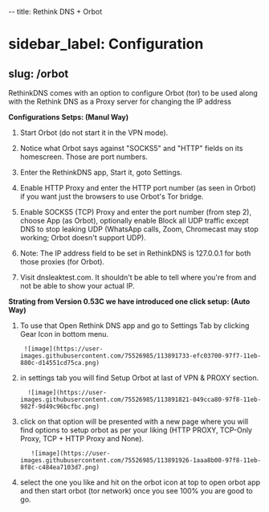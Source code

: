 --
title: Rethink DNS + Orbot
# sidebar_label: Configuration
slug: /orbot
---

RethinkDNS comes with an option to configure Orbot (tor) to be used along with the Rethink DNS as a Proxy server for changing the IP address

**Configurations Setps: (Manul Way)**

1. Start Orbot (do not start it in the VPN mode).

2. Notice what Orbot says against "SOCKS5" and "HTTP" fields on its homescreen. Those are port numbers.

3. Enter the RethinkDNS app, Start it, goto Settings.

4. Enable HTTP Proxy and enter the HTTP port number (as seen in Orbot) if you want just the browsers to use Orbot's Tor bridge.

5. Enable SOCKS5 (TCP) Proxy and enter the port number (from step 2), choose App (as Orbot), optionally enable Block all UDP traffic except DNS to stop leaking UDP (WhatsApp calls, Zoom, Chromecast may stop working; Orbot doesn't support UDP).

6. Note: The IP address field to be set in RethinkDNS is 127.0.0.1 for both those proxies (for Orbot).

7. Visit dnsleaktest.com. It shouldn't be able to tell where you're from and not be able to show your actual IP.

**Strating from Version 0.53C we have introduced one click setup: (Auto Way)**

1. To use that Open Rethink DNS app and go to Settings Tab by clicking Gear Icon in bottom menu.
        
        ![image](https://user-images.githubusercontent.com/75526985/113891733-efc03700-97f7-11eb-880c-d14551cd75ca.png)


2. in settings tab you will find Setup Orbot at last of VPN & PROXY section.

         ![image](https://user-images.githubusercontent.com/75526985/113891821-049cca80-97f8-11eb-982f-9d49c96bcfbc.png)


3. click on that option will be presented with a new page where you will find options to setup orbot as per your liking (HTTP PROXY, TCP-Only Proxy, TCP + HTTP Proxy and None).

          ![image](https://user-images.githubusercontent.com/75526985/113891926-1aaa8b00-97f8-11eb-8f8c-c484ea7103d7.png)


4. select the one you like and hit on the orbot icon at top to open orbot app and then start orbot (tor network) once you see 100% you are good to go.
